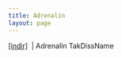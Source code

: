 ```yaml
---
title: Adrenalin
layout: page
---
```


<a href="”https://cloud.mail.ru/public/c6360bc4e703/Adrenalin%20-%20TAKdissNAME”" target="”_blank”">[indir]</a>   |   Adrenalin TakDissName